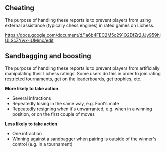 ## Cheating

The purpose of handling these reports is to prevent players from using external assistance (typically chess engines) in rated games on Lichess.

https://docs.google.com/document/d/1a6b4FEC2M5c291Q2DfZr2JJy959hjULScZYwx-iUMmc/edit

## Sandbagging and boosting

The purpose of handling these reports is to prevent players from artificially manipulating their Lichess ratings. Some users do this in order to join rating restricted tournaments, get on the leaderboards, get trophies, etc.

**More likely to take action**
* Several infractions
* Repeatedly losing in the same way, e.g. Fool's mate
* Repeatedly resigning when it's unwarranted, e.g. when in a winning position, or on the first couple of moves

**Less likely to take action**
* One infraction
* Winning against a sandbagger when pairing is outside of the winner's control (e.g. in a tournament)